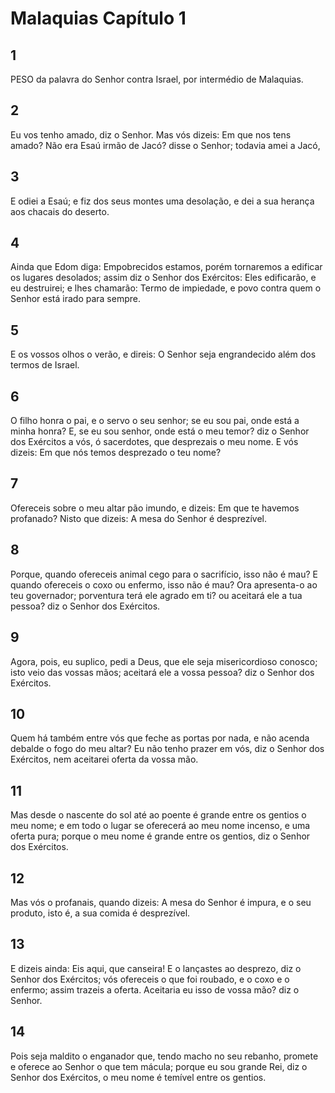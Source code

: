 # Malaquias Capítulo 1

## 1
PESO da palavra do Senhor contra Israel, por intermédio de Malaquias.

## 2
Eu vos tenho amado, diz o Senhor. Mas vós dizeis: Em que nos tens amado? Não era Esaú irmão de Jacó? disse o Senhor; todavia amei a Jacó,

## 3
E odiei a Esaú; e fiz dos seus montes uma desolação, e dei a sua herança aos chacais do deserto.

## 4
Ainda que Edom diga: Empobrecidos estamos, porém tornaremos a edificar os lugares desolados; assim diz o Senhor dos Exércitos: Eles edificarão, e eu destruirei; e lhes chamarão: Termo de impiedade, e povo contra quem o Senhor está irado para sempre.

## 5
E os vossos olhos o verão, e direis: O Senhor seja engrandecido além dos termos de Israel.

## 6
O filho honra o pai, e o servo o seu senhor; se eu sou pai, onde está a minha honra? E, se eu sou senhor, onde está o meu temor? diz o Senhor dos Exércitos a vós, ó sacerdotes, que desprezais o meu nome. E vós dizeis: Em que nós temos desprezado o teu nome?

## 7
Ofereceis sobre o meu altar pão imundo, e dizeis: Em que te havemos profanado? Nisto que dizeis: A mesa do Senhor é desprezível.

## 8
Porque, quando ofereceis animal cego para o sacrifício, isso não é mau? E quando ofereceis o coxo ou enfermo, isso não é mau? Ora apresenta-o ao teu governador; porventura terá ele agrado em ti? ou aceitará ele a tua pessoa? diz o Senhor dos Exércitos.

## 9
Agora, pois, eu suplico, pedi a Deus, que ele seja misericordioso conosco; isto veio das vossas mãos; aceitará ele a vossa pessoa? diz o Senhor dos Exércitos.

## 10
Quem há também entre vós que feche as portas por nada, e não acenda debalde o fogo do meu altar? Eu não tenho prazer em vós, diz o Senhor dos Exércitos, nem aceitarei oferta da vossa mão.

## 11
Mas desde o nascente do sol até ao poente é grande entre os gentios o meu nome; e em todo o lugar se oferecerá ao meu nome incenso, e uma oferta pura; porque o meu nome é grande entre os gentios, diz o Senhor dos Exércitos.

## 12
Mas vós o profanais, quando dizeis: A mesa do Senhor é impura, e o seu produto, isto é, a sua comida é desprezível.

## 13
E dizeis ainda: Eis aqui, que canseira! E o lançastes ao desprezo, diz o Senhor dos Exércitos; vós ofereceis o que foi roubado, e o coxo e o enfermo; assim trazeis a oferta. Aceitaria eu isso de vossa mão? diz o Senhor.

## 14
Pois seja maldito o enganador que, tendo macho no seu rebanho, promete e oferece ao Senhor o que tem mácula; porque eu sou grande Rei, diz o Senhor dos Exércitos, o meu nome é temível entre os gentios.

